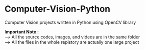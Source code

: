 # Computer-Vision-Python
Computer Vision projects written in Python using OpenCV library

<b>Important Note :</b><br>
--> All the source codes, images, and videos are in the same folder <br>
--> All the files in the whole repistory are actually one large project

